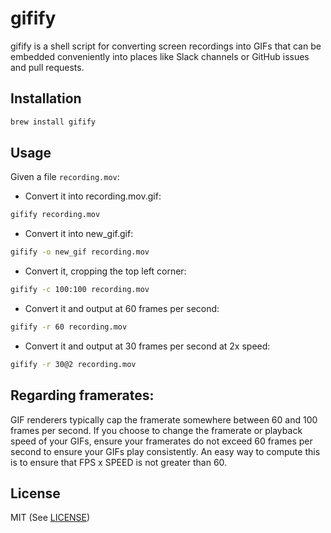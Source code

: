 # gifify

gifify is a shell script for converting screen recordings into GIFs that can be
embedded conveniently into places like Slack channels or GitHub issues and pull
requests.

## Installation

```sh
brew install gifify
```

## Usage

Given a file `recording.mov`:

- Convert it into recording.mov.gif:

```sh
gifify recording.mov
```

- Convert it into new_gif.gif:

```sh
gifify -o new_gif recording.mov
```

- Convert it, cropping the top left corner:

```sh
gifify -c 100:100 recording.mov
```

- Convert it and output at 60 frames per second:

```sh
gifify -r 60 recording.mov
```

- Convert it and output at 30 frames per second at 2x speed:

```sh
gifify -r 30@2 recording.mov
```

## Regarding framerates:

GIF renderers typically cap the framerate somewhere between 60 and 100 frames
per second. If you choose to change the framerate or playback speed of your
GIFs, ensure your framerates do not exceed 60 frames per second to ensure your
GIFs play consistently. An easy way to compute this is to ensure that FPS x
SPEED is not greater than 60.

## License

MIT (See [LICENSE][3])


[1]: https://raw.github.com/jclem/gifify/master/gifify.sh
[2]: https://github.com/cloudapp/cloudapp.rb
[3]: https://raw.github.com/jclem/gifify/master/LICENSE
